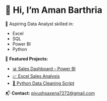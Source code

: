 # 👋 Hi, I’m Aman Barthria

💼 Aspiring Data Analyst skilled in:
- Excel
- SQL
- Power BI
- Python

📂 **Featured Projects:**
- [📊 Sales Dashboard – Power BI](https://github.com/AmanBarthria/powerbi-sales-dashboard)
- [📈 Excel Sales Analysis](https://github.com/AmanBarthria/sales-data-analysis-excel)
- [🐍 Python Data Cleaning Script](https://github.com/AmanBarthria/data-cleaning-python-script)

📬 **Contact:** piyushsaxena7272@gmail.com
